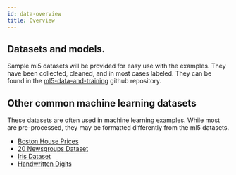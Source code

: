 ```yaml
---
id: data-overview
title: Overview
---
```


## Datasets and models.

Sample ml5 datasets will be provided for easy use with the examples. They have been collected, cleaned, and in most cases labeled. They can be found in the [ml5-data-and-training](https://github.com/ml5js/ml5-data-and-training/tree/master/datasets) github repository.

## Other common machine learning datasets

These datasets are often used in machine learning examples. While most are pre-processed, they may be formatted differently from the ml5 datasets.

* [Boston House Prices](https://www.kaggle.com/vikrishnan/boston-house-prices)
* [20 Newsgroups Dataset](https://www.kaggle.com/crawford/20-newsgroups)
* [Iris Dataset](http://archive.ics.uci.edu/ml/datasets/Iris)
* [Handwritten Digits](http://archive.ics.uci.edu/ml/datasets/Optical+Recognition+of+Handwritten+Digits)
